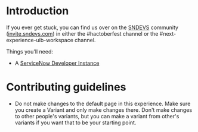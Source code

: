 # Introduction
If you ever get stuck, you can find us over on the [SNDEVS](https://sndevs.com) community ([invite.sndevs.com](https://invite.sndevs.com)) in either the #hactoberfest channel or the #next-experience-uib-workspace channel. 

Things you'll need:
- A [ServiceNow Developer Instance](https://developer.servicenow.com/)
# Contributing guidelines
- Do not make changes to the default page in this experience. Make sure you create a Variant and only make changes there. Don't make changes to other people's variants, but you can make a variant from other's variants if you want that to be your starting point.

